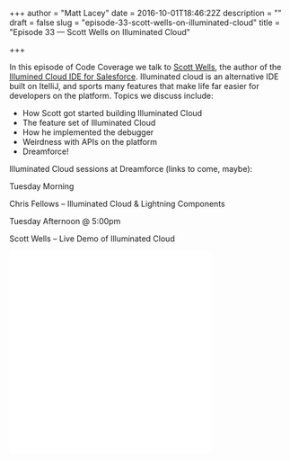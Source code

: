 +++
author = "Matt Lacey"
date = 2016-10-01T18:46:22Z
description = ""
draft = false
slug = "episode-33-scott-wells-on-illuminated-cloud"
title = "Episode 33 — Scott Wells on Illuminated Cloud"

+++


<p class="p1">In this episode of Code Coverage we talk to <a href="https://twitter.com/scottcwells">Scott Wells</a>, the author of the <a href="http://www.illuminatedcloud.com/">Illumined Cloud IDE for Salesforce</a>. Illuminated cloud is an alternative IDE built on ItelliJ, and sports many features that make life far easier for developers on the platform. Topics we discuss include:</p>
<ul>
<li class="p1">How Scott got started building Illuminated Cloud</li>
<li class="p1">The feature set of Illuminated Cloud</li>
<li class="p1">How he implemented the debugger</li>
<li class="p1">Weirdness with APIs on the platform</li>
<li class="p1">Dreamforce!</li>
</ul>
<p class="p1">Illuminated Cloud sessions at Dreamforce (links to come, maybe):</p>
<p class="p1">Tuesday Morning</p>
<p class="p1">Chris Fellows &#8211; Illuminated Cloud &amp; Lightning Components</p>
<p class="p1">Tuesday Afternoon @ 5:00pm</p>
<p class="p1">Scott Wells &#8211; Live Demo of Illuminated Cloud</p>
<p><iframe style="border: none" src="//html5-player.libsyn.com/embed/episode/id/4711092/height/360/width/360/theme/legacy/autonext/no/thumbnail/yes/autoplay/no/preload/no/no_addthis/no/direction/backward/no-cache/true/" height="360" width="360" scrolling="no"  allowfullscreen webkitallowfullscreen mozallowfullscreen oallowfullscreen msallowfullscreen></iframe></p>



